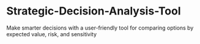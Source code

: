 # Strategic-Decision-Analysis-Tool
Make smarter decisions with a user-friendly tool for comparing options by expected value, risk, and sensitivity
